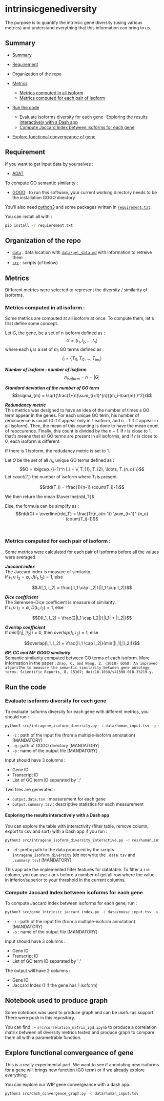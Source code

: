 # intrinsicgenediversity

The purpose is to quantify the intrinsic gene diversity (using various metrics) and understand everything that this information can bring to us.

## Summary

- [Summary](#summary)
- [Requirement](#requirement)
- [Organization of the repo](#organization-of-the-repo)
- [Metrics](#metrics)
    - [Metrics computed in all isoform](#metrics-computed-in-all-isoform)
    - [Metrics computed for each pair of isoform](#metrics-computed-for-each-pair-of-isoform)
- [Run the code](#run-the-code)
    - [Evaluate isoforms diversity for each gene](#evaluate-isoforms-diversity-for-each-gene)
        -[Exploring the results interactively with a Dash app](#exploring-the-results-interactively-with-a-dash-app)
    - [Compute Jaccard Index between isoforms for each gene](#compute-jaccard-index-between-isoforms-for-each-gene)

- [Explore functional convergeance of gene](#explore-functional-convergeance-of-gene)


## Requirement


If you want to get input data by yourselves :

- [AGAT](https://github.com/NBISweden/AGAT)

To compute GO semantic similarity :

- [GOGO](https://github.com/zwang-bioinformatics/GOGO) : to run this software, your current working directory needs to be the installation GOGO directory

You'll also need [python3](https://www.python.org/downloads/) and some packages written in [`requirement.txt`](requirement.txt).

You can install all with :

```sh
pip install -r requierement.txt 
```

## Organization of the repo

- [`data`](data) : data location with [`data/get_data.md`](./data/get_data.md) with information to retreive them
- [`src`](src) : scripts (cf below)

## Metrics

Different metrics were selected to represent the diversity / similarity of isoforms.


### Metrics computed in all isoform :

Some metrics are computed at all isoform at once. To compute them, let's first define some concept.

Let $G$, the gene, be a set of $n$ isoform defined as :
$$ G = \{ I_1, I_2, \ldots, I_n \} $$
where each $I_i$ is a set of $m_i$ GO terms defined as :
$$ I_i = \{ T_{i1}, T_{i2}, \ldots, T_{im_i} \} $$


***Number of isoform : number of isoform***
$$n_{isoform} = n = |G|$$

***Standard deviation of the number of GO term***
$$\sigma_{m} = \sqrt{\frac{1}{n}\sum_{i=1}^{n}{(m_i-\bar{m} )^2}}$$

***Redundancy metric***\
This metrics was designed to have an idea of the number of times a GO term appear in the genes.
For each unique GO term, his number of reoccurence is count ($0$ if it appear only in $1$ isoform, and $n-1$ if it appear in all isoform). Then, the mean of this counting is done to have the mean count of reoccurence. Finally, this count is divided by the $n-1$.
If $r$ is close to $1$, that's means that all GO terms are present in all isoforms, and if $r$ is close to $0$, each isoform is different.

If there is 1 isoform, the redudancy metric is set to $1$.

Let $O$ be the set of all $n_o$ unique GO terms defined as :
$$O = \bigcup_{i=1}^n I_i = \{ T_{1}, T_{2}, \ldots, T_{n_o} \}$$
Let $count(T_i)$ the number of isoform where $T_i$ is present.

$$rdd(T_i) = \frac{1}{n-1} (count(T_i)-1)$$

We then return the mean $\overline{rdd_T}$.

Else, the formula can be simplify as :
$$rdd(G) = \overline{rdd_T} =  \frac{1}{n_o(n-1)} \sum_{i=1}^ {n_o}(count(T_i)-1)$$

 <br/> 

### Metrics computed for each pair of isoform :
Some metrics were calculated for each pair of isoforms before all the values were averaged.

***Jaccard index***\
The Jaccard index is measure of similarity.\
If $I_1 \cup I_2  = \emptyset$, $J(I_1, I_2) = 1$, else

$$J(I_1, I_2) = \frac{|I_1 \cap I_2|}{|I_1 \cup I_2|}$$

***Dice coefficient***\
The Sørensen–Dice coefficient is measure of similarity.\
If $I_1 \cup I_2  = \emptyset$, $D(I_1, I_2) = 1$, else

$$D(I_1, I_2) = \frac{2|I_1 \cap I_2|}{|I_1| + |I_2|}$$

***Overlap coefficient***\
If $min(|I_1|,|I_2|) = 0$, then $overlap(I_1, I_2) = 1$, else

$$overlap(I_1, I_2) = \frac{|I_1 \cap I_2|}{min(|I_1|,|I_2|)}$$

***BP, CC and MF GOGO similarity***\
Semantic similarity computed between GO terms of each isoform.
More information in the paper :
`Zhao, C. and Wang, Z. (2018) GOGO: An improved algorithm to measure the semantic similarity between gene ontology terms. Scientific Reports, 8, 15107; doi:10.1038/s41598-018-33219-y.`


## Run the code


### Evaluate isoforms diversity for each gene

To evaluate isoforms diversity for each gene with different metrics, you should run :

```sh
python3 src/intragene_isoform_diversity.py -i data/human_input.tsv -g ~/Software/GOGO/ -o res/human.intragene_isoform_diversity
```

- `-i` : path of the input file (from a multiple-isoform annotation) \[MANDATORY\]
- `-g` : path of GOGO directory \[MANDATORY\]
- `-o` : name of the output file \[MANDATORY\]

Input should have 3 columns :
- Gene ID
- Transcript ID
- List of GO term ID separated by ';'

Two files are generated :
- `output.data.tsv` : measurement for each gene
- `output.summary.tsv` : descriptive statistics for each measurement


#### Exploring the results interactively with a Dash app

You can explore the table with interactivity (filter table, remove column, export to csv and sort) with a Dash app if you run :

```sh
python3 src/intragene_isoform_diversity_interactive.py -d res/human.intragene_isoform_diversity
```

- `-d` : prefix path to the data produced by the scripts `intragene_isoform_diversity` (do not write the `.data.tsv` and `.summary.tsv`) \[MANDATORY\]

This app use the implemented filter features for datatable. To filter a `int` column, you can use `<` or `>` before a number of get all row where the value in inferior/superior to your threshold in the current columns. 

### Compute Jaccard Index between isoforms for each gene

To compute Jaccard Index between isoforms for each gene, run :

```sh
python3 src/gene_intrinsic_jaccard_index.py -i data/mouse_input.tsv -o res/mouse.gene_intrinsic_jaccard_index
```

- `-i` : path of the input file (from a multiple-isoform annotation) \[MANDATORY\]
- `-o` : name of the output file \[MANDATORY\]

Input should have 3 columns :
- Gene ID
- Transcript ID
- List of GO term ID separated by ';'

The output will have 2 columns :
- Gene ID
- Jaccard Index (1 if the gene has 1 isoform)

## Notebook used to produce graph

Some notebook was used to produce graph and can be useful as support. There were push in this repository.

You can find :
    - `src/correlation_matrix_igd.ipynb` to produce a correlation matrix between all diversity metrics tested and produce graph to compare them all with a parametrable function.

## Explore functional convergeance of gene

This is a really experimental part. We want to see if annotating new isoforms for a gene will brings new function (GO term) or if we already explore everything.

You can explore our WIP gene convergeance with a dash app.

```sh
python3 src/dash_convergence_graph.py -d data/human_input.tsv
```